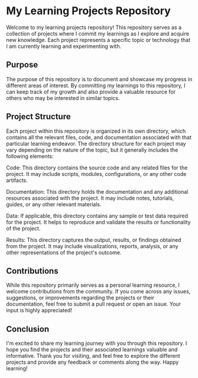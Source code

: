 
# My Learning Projects Repository
Welcome to my learning projects repository! This repository serves as a collection of projects where I commit my learnings as I explore and acquire new knowledge. Each project represents a specific topic or technology that I am currently learning and experimenting with.

## Purpose
The purpose of this repository is to document and showcase my progress in different areas of interest. By committing my learnings to this repository, I can keep track of my growth and also provide a valuable resource for others who may be interested in similar topics.

## Project Structure
Each project within this repository is organized in its own directory, which contains all the relevant files, code, and documentation associated with that particular learning endeavor. The directory structure for each project may vary depending on the nature of the topic, but it generally includes the following elements:

Code: This directory contains the source code and any related files for the project. It may include scripts, modules, configurations, or any other code artifacts.

Documentation: This directory holds the documentation and any additional resources associated with the project. It may include notes, tutorials, guides, or any other relevant materials.

Data: If applicable, this directory contains any sample or test data required for the project. It helps to reproduce and validate the results or functionality of the project.

Results: This directory captures the output, results, or findings obtained from the project. It may include visualizations, reports, analysis, or any other representations of the project's outcome.

## Contributions
While this repository primarily serves as a personal learning resource, I welcome contributions from the community. If you come across any issues, suggestions, or improvements regarding the projects or their documentation, feel free to submit a pull request or open an issue. Your input is highly appreciated!

## Conclusion
I'm excited to share my learning journey with you through this repository. I hope you find the projects and their associated learnings valuable and informative. Thank you for visiting, and feel free to explore the different projects and provide any feedback or comments along the way. Happy learning!
